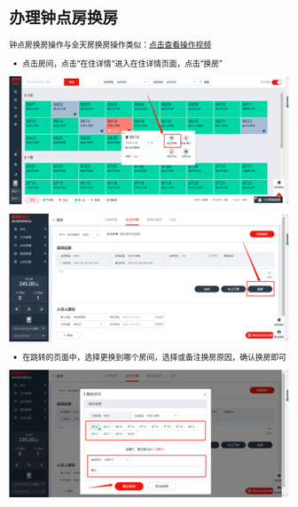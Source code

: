 # 办理钟点房换房

钟点房换房操作与全天房换房操作类似：[点击查看操作视频](http://crs-pms-vidio.oss-cn-beijing.aliyuncs.com/%E9%92%9F%E7%82%B9%E6%88%BF%E6%8D%A2%E6%88%BF.mp4)

* 点击房间，点击“在住详情“进入在住详情页面，点击“换房”

![](../../../.gitbook/assets/image%20%28396%29.png)

![](../../../.gitbook/assets/image%20%28189%29.png)

* 在跳转的页面中，选择更换到哪个房间，选择或备注换房原因，确认换房即可

![](../../../.gitbook/assets/image%20%28610%29.png)


